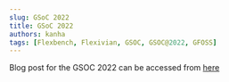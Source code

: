 ```yaml
---
slug: GSoC 2022
title: GSoC 2022
authors: kanha
tags: [Flexbench, Flexivian, GSOC, GSOC@2022, GFOSS]
---
```


Blog post for the GSOC 2022 can be accessed from [here](https://medium.com/@kanha_agrawal/gsoc-2022-flexbench-traffic-simulation-redefined-bcb96459e7f5)